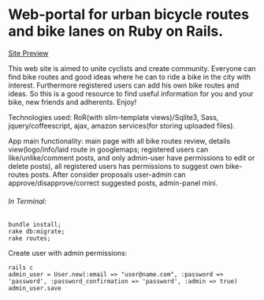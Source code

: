 # Web-portal for urban bicycle routes and bike lanes on Ruby on Rails.
[Site Preview](http://lvivbike.herokuapp.com)

This web site is aimed to unite cyclists and create community. Everyone can find bike routes and good ideas where he can to ride a bike in the city with interest. Furthermore registered users can add his own bike routes and ideas. So this is a good resource to find useful information for you and your bike, new friends and adherents. Enjoy!


Technologies used: RoR(with slim-template views)/Sqlite3, Sass, jquery/coffeescript, ajax, amazon services(for storing uploaded files).

App main functionality: main page with all bike routes review, details view(logo/info/laid route in googlemaps; registered users can like/unlike/comment posts, and only admin-user have permissions to edit or delete posts), all registered users has permissions to suggest own bike-routes posts. After consider proposals user-admin can approve/disapprove/correct suggested posts, admin-panel mini.

###### In Terminal:
```
bundle install;
rake db:migrate;
rake routes;
```
Create user with admin permissions:
```
rails c
admin_user = User.new(:email => "user@name.com", :password => 'password', :password_confirmation => 'password', :admin => true)
admin_user.save
```
